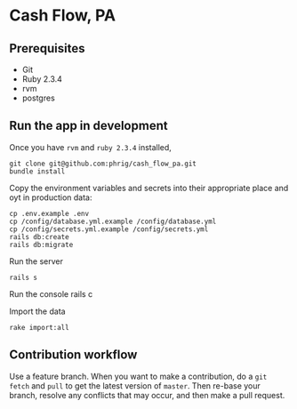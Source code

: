 # Cash Flow, PA

## Prerequisites

- Git
- Ruby 2.3.4
- rvm
- postgres

## Run the app in development

Once you have `rvm` and `ruby 2.3.4` installed,

    git clone git@github.com:phrig/cash_flow_pa.git
    bundle install

Copy the environment variables and secrets into their appropriate place and oyt in production data:

    cp .env.example .env
    cp /config/database.yml.example /config/database.yml
    cp /config/secrets.yml.example /config/secrets.yml
    rails db:create
    rails db:migrate

Run the server

    rails s

Run the console
    rails c

Import the data

    rake import:all

## Contribution workflow

Use a feature branch. When you want to make a contribution, do a `git fetch` and `pull` to get the latest version of `master`. Then re-base your branch, resolve any conflicts that may occur, and then make a pull request.




